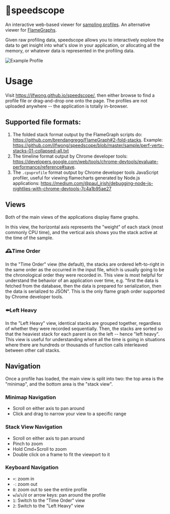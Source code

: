 # 🔬speedscope
An interactive web-based viewer for [sampling profiles][0]. An alternative viewer for [FlameGraphs][1].

Given raw profiling data, speedscope allows you to interactively explore the data to get insight into what's slow in your application, or allocating all the memory, or whatever data is represented in the profiling data.

![Example Profile](https://i.imgur.com/bPPI0mz.png)

[0]: https://en.wikipedia.org/wiki/Profiling_(computer_programming)#Statistical_profilers
[1]: https://github.com/brendangregg/FlameGraph

# Usage
Visit https://jlfwong.github.io/speedscope/, then either browse to find a profile file or drag-and-drop one onto the page. The profiles are not uploaded anywhere -- the application is totally in-browser.

## Supported file formats:
1. The folded stack format output by the FlameGraph scripts do: https://github.com/brendangregg/FlameGraph#2-fold-stacks. Example: https://github.com/jlfwong/speedscope/blob/master/sample/perf-vertx-stacks-01-collapsed-all.txt
2. The timeline format output by Chrome developer tools: https://developers.google.com/web/tools/chrome-devtools/evaluate-performance/reference#save.
3. The `.cpuprofile` format output by Chrome developer tools JavaScript profiler, useful for viewing flamecharts generated by Node.js applications: https://medium.com/@paul_irish/debugging-node-js-nightlies-with-chrome-devtools-7c4a1b95ae27

## Views

Both of the main views of the applications display flame graphs.

In this view, the horizontal axis represents the "weight" of each stack (most commonly CPU time), and the vertical axis shows you the stack active at the time of the sample.

### 🕰Time Order

In the "Time Order" view (the default), the stacks are ordered left-to-right in the same order as the occurred in the input file, which is usually going to be the chronological order they were recorded in. This view is most helpful for understand the behavior of an application over time, e.g. "first the data is fetched from the database, then the data is prepared for serialization, then the data is serialized to JSON". This is the only flame graph order supported by Chrome developer tools.

### ⬅️Left Heavy

In the "Left Heavy" view, identical stacks are grouped together, regardless of whether they were recorded sequentially. Then, the stacks are sorted so that the heaviest stack for each parent is on the left -- hence "left heavy". This view is useful for understanding where all the time is going in situations where there are hundreds or thousands of function calls interleaved between other call stacks.

## Navigation

Once a profile has loaded, the main view is split into two: the top area is the "minimap", and the bottom area is the "stack view".

### Minimap Navigation
- Scroll on either axis to pan around
- Click and drag to narrow your view to a specific range

### Stack View Navigation
- Scroll on either axis to pan around
- Pinch to zoom
- Hold Cmd+Scroll to zoom
- Double click on a frame to fit the viewport to it

### Keyboard Navigation
- `+`: zoom in
- `-`: zoom out
- `0`: zoom out to see the entire profile
- `w`/`a`/`s`/`d` or arrow keys: pan around the profile
- `1`: Switch to the "Time Order" view
- `2`: Switch to the "Left Heavy" view
